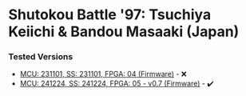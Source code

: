 # Shutokou Battle '97: Tsuchiya Keiichi & Bandou Masaaki (Japan)

### Tested Versions

- [MCU: 231101, SS: 231101, FPGA: 04 (Firmware)](./01/README.md) - :x:
- [MCU: 241224, SS: 241224, FPGA: 05 - v0.7 (Firmware)](./02/README.md) - :heavy_check_mark:
